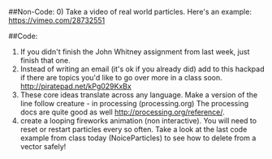 ##Non-Code:
0) Take a video of real world particles.  Here's an example: https://vimeo.com/28732551

##Code:
1. If you didn't finish the John Whitney assignment from last week, just finish that one.
2. Instead of writing an email (it's ok if you already did) add to this hackpad if there are topics you'd like to go over more in a class soon.  http://piratepad.net/kPg029KxBx
3. These core ideas translate across any language. Make a version of the line follow creature - in processing (processing.org)  The processing docs are quite good as well http://processing.org/reference/.
4. create a looping fireworks animation (non interactive). You will need to reset or restart particles every so often.  Take a look at the last code example from class today (NoiceParticles) to see how to delete from a vector safely!